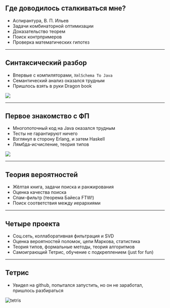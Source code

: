 ## Где доводилось сталкиваться мне?

- Аспирантура, В. П. Ильев
- Задачи комбинаторной оптимизации
- Доказательство теорем
- Поиск контрпримеров
- Проверка математических гипотез

----

## Синтаксический разбор

- Впервые с компиляторами, `XmlSchema To Java`
- Семантический анализ оказался трудным
- Пришлось взять в руки Dragon book

![](slides/04-what-about-me/dragon-book.jpg)

----

## Первое знакомство с ФП

- Многопоточный код на Java оказался трудным
- Тесты не гарантируют ничего
- Взглянул в сторону Erlang, и затем Haskell
- Лямбда-исчисление, теория типов

![](slides/04-what-about-me/multithreading-theory-practice.png) <!-- .element height="350" -->

----

## Теория вероятностей

- Жёлтая книга, задачи поиска и ранжирования
- Оценка качества поиска
- Спам-фильтр (теорема Байеса FTW!)
- Поиск соответствия между иерархиями

----

## Четыре проекта
- Соц.сеть, коллаборативная фильтрация и SVD 
- Оценка вероятностей поломок, цепи Маркова, статистика 
- Теория типов, формальные методы, теория алгоритмов
- Самоиграющий Тетрис, обучение с подкреплением (just for fun)

----

## Тетрис

- Увидел на github, попытался запустить, но он не заработал, пришлось разбираться

![tetris](slides/04-what-about-me/demo.gif) <!-- .element height="400" -->


